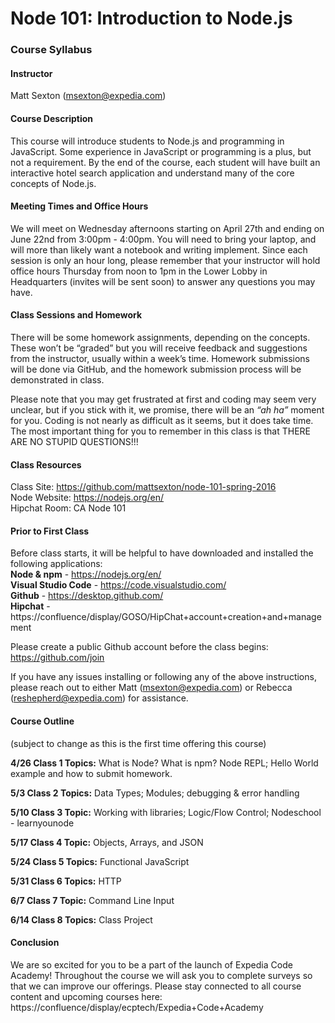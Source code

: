 # Node 101: Introduction to Node.js
### Course Syllabus

#### Instructor
Matt Sexton (<msexton@expedia.com>)  

#### Course Description
This course will introduce students to Node.js and programming in JavaScript. Some experience in JavaScript or programming is a plus, but not a requirement. By the end of the course, each student will have built an interactive hotel search application and understand many of the core concepts of Node.js.

#### Meeting Times and Office Hours
We will meet on Wednesday afternoons starting on April 27th and ending on June 22nd from 3:00pm - 4:00pm. You will need to bring your laptop, and will more than likely want a notebook and writing implement. Since each session is only an hour long, please remember that your instructor will hold office hours Thursday from noon to 1pm in the Lower Lobby in Headquarters (invites will be sent soon) to answer any questions you may have.

#### Class Sessions and Homework
There will be some homework assignments, depending on the concepts. These won’t be “graded” but you will receive feedback and suggestions from the instructor, usually within a week’s time. Homework submissions will be done via GitHub, and the homework submission process will be demonstrated in class.

Please note that you may get frustrated at first and coding may seem very unclear, but if you stick with it, we promise, there will be an *“ah ha”* moment for you. Coding is not nearly as difficult as it seems, but it does take time. The most important thing for you to remember in this class is that THERE ARE NO STUPID QUESTIONS!!!

#### Class Resources
Class Site: https://github.com/mattsexton/node-101-spring-2016  
Node Website: https://nodejs.org/en/  
Hipchat Room: CA Node 101  

#### Prior to First Class
Before class starts, it will be helpful to have downloaded and installed the following applications:  
**Node & npm** - https://nodejs.org/en/  
**Visual Studio Code** - https://code.visualstudio.com/  
**Github** - https://desktop.github.com/  
**Hipchat** - https://confluence/display/GOSO/HipChat+account+creation+and+management  

Please create a public Github account before the class begins: https://github.com/join

If you have any issues installing or following any of the above instructions, please reach out to either Matt (<msexton@expedia.com>) or Rebecca (<reshepherd@expedia.com>) for assistance.

#### Course Outline
(subject to change as this is the first time offering this course)

**4/26 Class 1 Topics:** What is Node? What is npm? Node REPL; Hello World example and how to submit homework.

**5/3 Class 2 Topics:** Data Types; Modules; debugging & error handling

**5/10 Class 3 Topic:** Working with libraries; Logic/Flow Control; Nodeschool - learnyounode

**5/17 Class 4 Topic:** Objects, Arrays, and JSON

**5/24 Class 5 Topics:** Functional JavaScript

**5/31 Class 6 Topics:** HTTP

**6/7 Class 7 Topic:** Command Line Input

**6/14 Class 8 Topics:** Class Project


#### Conclusion
We are so excited for you to be a part of the launch of Expedia Code Academy! Throughout the course we will ask you to complete surveys so that we can improve our offerings. Please stay connected to all course content and upcoming courses here: https://confluence/display/ecptech/Expedia+Code+Academy

